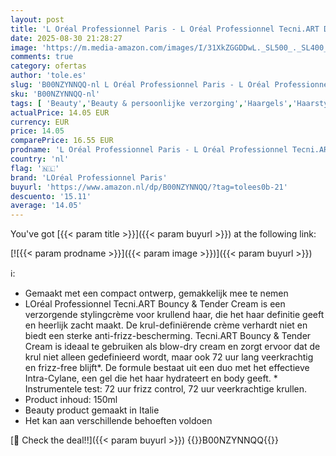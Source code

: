 ```yaml
---
layout: post
title: 'L Oréal Professionnel Paris - L Oréal Professionnel Tecni.ART Dual Stylers Bouncy and Tender 150ml'
date: 2025-08-30 21:28:27
image: 'https://m.media-amazon.com/images/I/31XkZGGDDwL._SL500_._SL400_.jpg'
comments: true
category: ofertas
author: 'tole.es'
slug: 'B00NZYNNQQ-nl L Oréal Professionnel Paris - L Oréal Professionnel...'
sku: 'B00NZYNNQQ-nl'
tags: [ 'Beauty','Beauty & persoonlijke verzorging','Haargels','Haarstylingproducten','Haarverzorging','loréal professionnel paris','🇳🇱', ]
actualPrice: 14.05 EUR
currency: EUR
price: 14.05
comparePrice: 16.55 EUR
prodname: 'L Oréal Professionnel Paris - L Oréal Professionnel Tecni.ART Dual Stylers Bouncy and Tender 150ml'
country: 'nl'
flag: '🇳🇱'
brand: 'LOréal Professionnel Paris'
buyurl: 'https://www.amazon.nl/dp/B00NZYNNQQ/?tag=tolees0b-21'
descuento: '15.11'
average: '14.05'
---
```


You've got [{{< param title >}}]({{< param buyurl >}}) at the following link:

[![{{< param prodname >}}]({{< param image >}})]({{< param buyurl >}})

ℹ️:

- Gemaakt met een compact ontwerp, gemakkelijk mee te nemen
- LOréal Professionnel Tecni.ART Bouncy & Tender Cream is een verzorgende stylingcrème voor krullend haar, die het haar definitie geeft en heerlijk zacht maakt. De krul-definiërende crème verhardt niet en biedt een sterke anti-frizz-bescherming. Tecni.ART Bouncy & Tender Cream is ideaal te gebruiken als blow-dry cream en zorgt ervoor dat de krul niet alleen gedefinieerd wordt, maar ook 72 uur lang veerkrachtig en frizz-free blijft*. De formule bestaat uit een duo met het effectieve Intra-Cylane, een gel die het haar hydrateert en body geeft. * Instrumentele test: 72 uur frizz control, 72 uur veerkrachtige krullen.
- Product inhoud: 150ml
- Beauty product gemaakt in Italie
- Het kan aan verschillende behoeften voldoen

[🛒 Check the deal!!]({{< param buyurl >}})
{{<world>}}B00NZYNNQQ{{</world>}}
